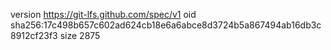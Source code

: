 version https://git-lfs.github.com/spec/v1
oid sha256:17c498b657c602ad624cb18e6a6abce8d3724b5a867494ab16db3c8912cf23f3
size 2875
